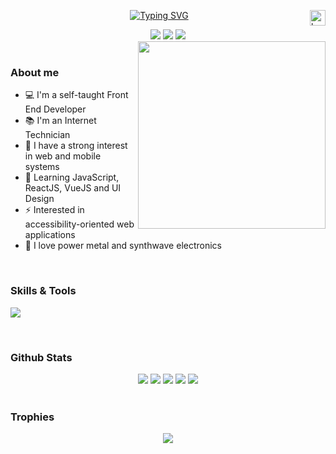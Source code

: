 
  <a href="https://github.com/JoaoBatistaJr/JoaoBatistaJr/blob/master/README.md"><img width="25" height="25" align="right" src="https://img.icons8.com/color/25/brazil.png" alt="brazil"/></p>
  
<p align="center" >
 <a href="https://git.io/typing-svg"><img src="https://readme-typing-svg.demolab.com?font=Fira+sans&size=26&duration=3000&pause=1000&color=61DAFB&center=true&vCenter=true&width=460&lines=Hi+there!+%F0%9F%91%8B%F0%9F%8F%BB+Welcome!;Always+learning+new+things;FrontEnd+Developer;JavaScript+%7C+React.js+%7C+Vue.js+%7C+Next.js;HTML5+%7C+CSS3+%7C+SASS+%7C+Tailwind" alt="Typing SVG" /></a>

</p>

<div align="center">
    <a href="https://www.linkedin.com/in/jbjunior03/" target="_blank"><img src=https://img.shields.io/badge/linkedin-%2300acee.svg?color=405DE6&style=for-the-badge&logo=linkedin&logoColor=white /></a>
    <a href = "mailto:joaob.dev@gmail.com"><img src="https://img.shields.io/badge/-Gmail-%23333?style=for-the-badge&logo=gmail&logoColor=white" target="_blank"></a>
    <a href="https://instagram.com/joaob.dev" target="_blank"><img src=https://img.shields.io/badge/instagram-%ff5851db.svg?color=C13584&style=for-the-badge&logo=instagram&logoColor=white /></a>
  
</div>



<div>
  <picture> <img align="right" src="https://github.com/7oSkaaa/7oSkaaa/blob/main/Images/Right_Side.gif?raw=true" width = 300px> </picture>
</div>

<br>

<h3> About me</h3>
<div>
    <ul>
        <li>💻 I'm a self-taught Front End Developer </li>
        <li>📚 I'm an Internet Technician </li>
        <li>📝 I have a strong interest in web and mobile systems </li>
        <li>🌱 Learning JavaScript, ReactJS, VueJS and UI Design </li>
        <li>⚡ Interested in accessibility-oriented web applications </li>
        <li>🎵 I love power metal and synthwave electronics </li>
    </ul>
 </div>

<br>
<h3> Skills & Tools </h3>
  <p>
   <a href="https://skillicons.dev">
     <img src="https://skillicons.dev/icons?i=html,css,js,ts,react,vue,next,sass,tailwind,styledcomponents,bootstrap,webpack,babel,jquery,git,wordpress,php,django,py,java,selenium,mysql,cs,godot,figma,vscode,vercel,bash" />
   </a>
 </p>

<br>

<h3>Github Stats</h3>
<div align="center">
 <img src="http://github-profile-summary-cards.vercel.app/api/cards/stats?username=joaobatistajr&theme=react" />
 <img src="http://github-profile-summary-cards.vercel.app/api/cards/repos-per-language?username=joaobatistajr&theme=react&show_icons=true&hide_border=true&border_radius=10" />
 <img src="http://github-profile-summary-cards.vercel.app/api/cards/productive-time?username=joaobatistajr&theme=react&utcOffset=8" />
 <img src="http://github-profile-summary-cards.vercel.app/api/cards/most-commit-language?username=joaobatistajr&theme=react"/>
 <img src="http://github-profile-summary-cards.vercel.app/api/cards/profile-details?username=joaobatistajr&theme=react" />
<!--  <img src="https://streak-stats.demolab.com?user=Joaobatistajr&theme=react&hide_border=true&border_radius=10&locale=pt_BR" />
 <img src="https://github-readme-stats.vercel.app/api?username=JoaoBatistaJr&theme=react&show_icons=true&hide_border=true&border_radius=10&count_private=true" /> -->
</div>


<br>

   <h3> Trophies </h3>
   <div align="center">
       <img src="https://github-profile-trophy.vercel.app/?username=joaobatistajr&theme=onedark&column=-1"/>
   </div>

  
  <!--<h3> Snake </h3>
  <div > 
    <img aling="center" src="https://github.com/joaobatistajr/joaobatistajr/blob/output/github-contribution-grid-snake.svg">
   </div>-->
